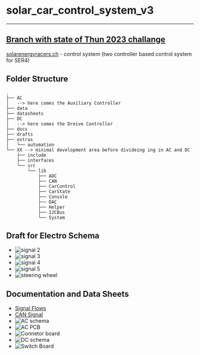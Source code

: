 # solar_car_control_system_v3

---
[**Branch with state of Thun 2023 challange**](https://github.com/SolarEnergyRacers/solar_car_control_system_v3)
---

[solarenergyracers.ch](https://www.solarenergyracers.ch) - control system (two controller based control system for SER4)

## Folder Structure

```Text
.
├── AC
│   --> here comes the Auxiliary Controller
├── data
├── datasheets
├── DC
│   --> here comes the Dreive Controller
├── docs
├── drafts
├── extras
│   └── automation
└── XX --> minimal development area before divideing ing in AC and DC
    ├── include
    ├── interfaces
    └── src
        └── lib
            ├── ADC
            ├── CAN
            ├── CarControl
            ├── CarState
            ├── Console
            ├── DAC
            ├── Helper
            ├── I2CBus
            └── System
```

## Draft for Electro Schema

- ![signal 2](drafts/signal-2022-10-04-140540_002.jpeg)
- ![signal 3](drafts/signal-2022-10-04-140540_003.jpeg)
- ![signal 4](drafts/signal-2022-10-04-140540_004.jpeg)
- ![signal 5](drafts/signal-2022-10-04-140540_005.jpeg)
- ![steering wheel](drafts/SteeringWheel-v0_20221016.png)

## Documentation and Data Sheets

- [Signal Flows](docs/SignalFlows.md)
- [CAN Signal](docs/CAN_Signals.md)
- ![AC schema](docs/AC_Sheet_1_2022-11-20.svg)
- ![AC PCB](docs/AC_PCB_2022-11-20.svg)
- ![Connetor board](docs/MOSFET_Sheet_1_2022-11-20.svg)
- ![DC schema](docs/DC_Sheet_1_2022-11-20.svg)
- ![Switch Board](docs/SwitchBoard_2022-11-20.svg)

